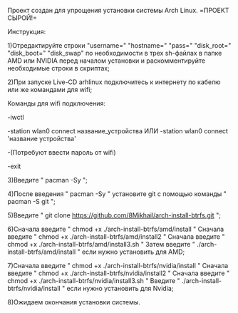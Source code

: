 Проект создан для упрощения установки системы Arch Linux. =ПРОЕКТ СЫРОЙ!=

Инструкция:

1)Отредактируйте строки "username=" "hostname=" "pass=" "disk_root=" "disk_boot=" "disk_swap" по необходимости в трех sh-файлах в папке AMD или NVIDIA перед началом установки и раскомментируйте необходимые строки в скриптах;

2)При запуске Live-CD arhlinux подключитесь к интернету по кабелю или же командами для wifi;

Команды для wifi подключения:

-iwctl

-station wlan0 connect название_устройства ИЛИ -station wlan0 connect 'название устройства'

-(Потребуют ввести пароль от wifi)

-exit

3)Введите " pacman -Sy ";

4)После введения " pacman -Sy " установите git с помощью команды " pacman -S git ";

5)Введите " git clone https://github.com/8Mikhail/arch-install-btrfs.git ";

6)Сначала введите " chmod +x ./arch-install-btrfs/amd/install "
Сначала введите " chmod +x ./arch-install-btrfs/amd/install2 "
Сначала введите " chmod +x ./arch-install-btrfs/amd/install3.sh "
Затем введите " ./arch-install-btrfs/amd/install " если нужно установить для AMD;

7)Сначала введите " chmod +x ./arch-install-btrfs/nvidia/install "
Сначала введите " chmod +x ./arch-install-btrfs/nvidia/install2 "
Сначала введите " chmod +x ./arch-install-btrfs/nvidia/install3.sh "
Введите " ./arch-install-btrfs/nvidia/install " если нужно установить для Nvidia;

8)Ожидаем окончания установки системы.
